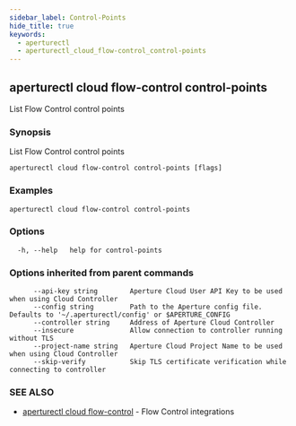 ```yaml
---
sidebar_label: Control-Points
hide_title: true
keywords:
  - aperturectl
  - aperturectl_cloud_flow-control_control-points
---
```


<!-- markdownlint-disable -->

## aperturectl cloud flow-control control-points

List Flow Control control points

### Synopsis

List Flow Control control points

```
aperturectl cloud flow-control control-points [flags]
```

### Examples

```
aperturectl cloud flow-control control-points
```

### Options

```
  -h, --help   help for control-points
```

### Options inherited from parent commands

```
      --api-key string        Aperture Cloud User API Key to be used when using Cloud Controller
      --config string         Path to the Aperture config file. Defaults to '~/.aperturectl/config' or $APERTURE_CONFIG
      --controller string     Address of Aperture Cloud Controller
      --insecure              Allow connection to controller running without TLS
      --project-name string   Aperture Cloud Project Name to be used when using Cloud Controller
      --skip-verify           Skip TLS certificate verification while connecting to controller
```

### SEE ALSO

- [aperturectl cloud flow-control](/reference/aperturectl/cloud/flow-control/flow-control.md) - Flow Control integrations
